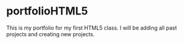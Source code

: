# portfolioHTML5
This is my portfolio for my first HTML5 class. I will be adding all past projects and creating new projects. 
